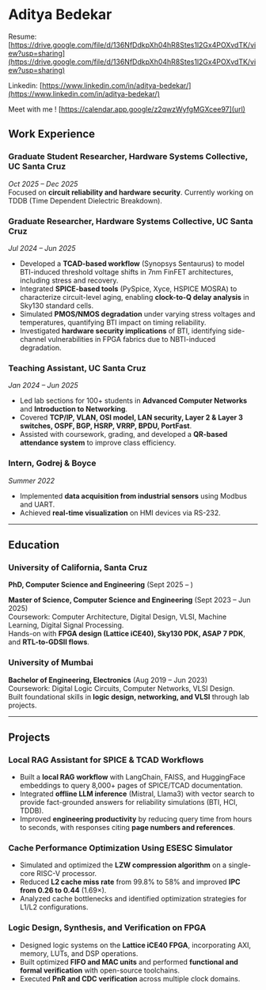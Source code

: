 # Aditya Bedekar
Resume: [https://drive.google.com/file/d/136NfDdkpXh04hR8Stes1l2Gx4POXvdTK/view?usp=sharing](https://drive.google.com/file/d/136NfDdkpXh04hR8Stes1l2Gx4POXvdTK/view?usp=sharing)

Linkedin: [https://www.linkedin.com/in/aditya-bedekar/](https://www.linkedin.com/in/aditya-bedekar/)

Meet with me ! 
[https://calendar.app.google/z2qwzWyfgMGXcee97](url)

## **Work Experience**

### **Graduate Student Researcher, Hardware Systems Collective, UC Santa Cruz**  
*Oct 2025 – Dec 2025*  
Focused on **circuit reliability and hardware security**. Currently working on TDDB (Time Dependent Dielectric Breakdown).

### **Graduate Researcher, Hardware Systems Collective, UC Santa Cruz**  
*Jul 2024 – Jun 2025*  
- Developed a **TCAD-based workflow** (Synopsys Sentaurus) to model BTI-induced threshold voltage shifts in 7nm FinFET architectures, including stress and recovery.  
- Integrated **SPICE-based tools** (PySpice, Xyce, HSPICE MOSRA) to characterize circuit-level aging, enabling **clock-to-Q delay analysis** in Sky130 standard cells.  
- Simulated **PMOS/NMOS degradation** under varying stress voltages and temperatures, quantifying BTI impact on timing reliability.  
- Investigated **hardware security implications** of BTI, identifying side-channel vulnerabilities in FPGA fabrics due to NBTI-induced degradation.  

### **Teaching Assistant, UC Santa Cruz**  
*Jan 2024 – Jun 2025*  
- Led lab sections for 100+ students in **Advanced Computer Networks** and **Introduction to Networking**.  
- Covered **TCP/IP, VLAN, OSI model, LAN security, Layer 2 & Layer 3 switches, OSPF, BGP, HSRP, VRRP, BPDU, PortFast**.  
- Assisted with coursework, grading, and developed a **QR-based attendance system** to improve class efficiency.  

### **Intern, Godrej & Boyce**  
*Summer 2022*  
- Implemented **data acquisition from industrial sensors** using Modbus and UART.  
- Achieved **real-time visualization** on HMI devices via RS-232.  

---

## **Education**

### **University of California, Santa Cruz**  
**PhD, Computer Science and Engineering** (Sept 2025 – )  

**Master of Science, Computer Science and Engineering** (Sept 2023 – Jun 2025)  
Coursework: Computer Architecture, Digital Design, VLSI, Machine Learning, Digital Signal Processing.  
Hands-on with **FPGA design (Lattice iCE40), Sky130 PDK, ASAP 7 PDK**, and **RTL-to-GDSII flows**.  

### **University of Mumbai**  
**Bachelor of Engineering, Electronics** (Aug 2019 – Jun 2023)  
Coursework: Digital Logic Circuits, Computer Networks, VLSI Design.  
Built foundational skills in **logic design, networking, and VLSI** through lab projects.  

---

## **Projects**

### **Local RAG Assistant for SPICE & TCAD Workflows**  
- Built a **local RAG workflow** with LangChain, FAISS, and HuggingFace embeddings to query 8,000+ pages of SPICE/TCAD documentation.  
- Integrated **offline LLM inference** (Mistral, Llama3) with vector search to provide fact-grounded answers for reliability simulations (BTI, HCI, TDDB).  
- Improved **engineering productivity** by reducing query time from hours to seconds, with responses citing **page numbers and references**.  

### **Cache Performance Optimization Using ESESC Simulator**  
- Simulated and optimized the **LZW compression algorithm** on a single-core RISC-V processor.  
- Reduced **L2 cache miss rate** from 99.8% to 58% and improved **IPC from 0.26 to 0.44** (1.69×).  
- Analyzed cache bottlenecks and identified optimization strategies for L1/L2 configurations.  

### **Logic Design, Synthesis, and Verification on FPGA**  
- Designed logic systems on the **Lattice iCE40 FPGA**, incorporating AXI, memory, LUTs, and DSP operations.  
- Built optimized **FIFO and MAC units** and performed **functional and formal verification** with open-source toolchains.  
- Executed **PnR and CDC verification** across multiple clock domains.   


